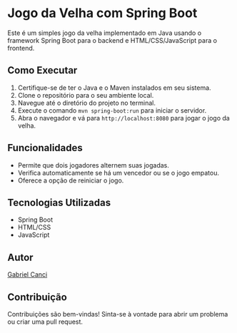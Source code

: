 # Jogo da Velha com Spring Boot

Este é um simples jogo da velha implementado em Java usando o framework Spring Boot para o backend e HTML/CSS/JavaScript para o frontend.

## Como Executar

1. Certifique-se de ter o Java e o Maven instalados em seu sistema.
2. Clone o repositório para o seu ambiente local.
3. Navegue até o diretório do projeto no terminal.
4. Execute o comando `mvn spring-boot:run` para iniciar o servidor.
5. Abra o navegador e vá para `http://localhost:8080` para jogar o jogo da velha.

## Funcionalidades

- Permite que dois jogadores alternem suas jogadas.
- Verifica automaticamente se há um vencedor ou se o jogo empatou.
- Oferece a opção de reiniciar o jogo.

## Tecnologias Utilizadas

- Spring Boot
- HTML/CSS
- JavaScript

## Autor

[Gabriel Canci](https://github.com/bielcanci)

## Contribuição

Contribuições são bem-vindas! Sinta-se à vontade para abrir um problema ou criar uma pull request.
